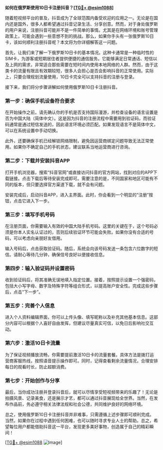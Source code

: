 **如何在俄罗斯使用10日卡注册抖音？[[TG💪+ @esim1088](https://t.me/s/esim1088)]**

随着短视频平台的普及，抖音成为了全球范围内备受欢迎的应用之一。无论是在国内还是国外，很多人都希望通过抖音记录生活、分享创意。然而，对于身处俄罗斯的用户来说，注册抖音可能并不是一件简单的事情。尤其是在网络环境和账号管理政策上，可能会遇到一些意想不到的挑战。那么，如果你手头有一张俄罗斯10日卡，该如何顺利注册抖音呢？本文将为你详细解答这一问题。

首先，让我们来了解一下俄罗斯10日卡的基本情况。这种卡通常是一种临时性的SIM卡，为游客或短期居住者提供便捷的通信服务。它能够满足日常通话、短信以及上网的需求，非常适合那些需要在短时间内使用本地网络的人群。然而，由于这类卡的流量有限且有效期较短，很多人会担心是否会影响抖音的正常使用。实际上，只要合理规划流量使用，10日卡完全可以支持抖音的注册与登录。

接下来，我们将分步骤讲解如何使用俄罗斯10日卡注册抖音。

### 第一步：确保手机设备符合要求

在开始操作之前，请先确认你的手机是否支持国际漫游，并检查设备的语言设置是否为中国大陆（简体中文）。这是因为抖音的注册流程中需要用到验证码，而验证码通常是通过短信发送的，因此语言环境必须匹配。如果发现语言不是简体中文，可以在系统设置中手动切换。

此外，还要确保手机已经解锁网络限制，避免因运营商绑定问题导致无法正常使用。如果你不确定自己的手机状态，建议联系当地运营商进行咨询。

### 第二步：下载并安装抖音APP

打开手机浏览器，搜索“抖音官网”或直接访问抖音的官方网站，找到对应的APP下载链接。点击下载后等待安装完成即可。需要注意的是，不同国家和地区可能有不同的版本，但只要选择官方渠道下载，就不会有问题。

安装完成后，启动抖音APP，进入主界面。此时，你会看到一个明显的“注册”按钮，点击它进入下一步。

### 第三步：填写手机号码

在注册页面，你需要输入有效的中国大陆手机号码。这里的关键在于，这个号码必须是你本人实名认证过的，否则后续验证环节可能会失败。如果你没有合适的号码，可以考虑向亲朋好友借用。

输入号码后，点击获取验证码。随后，系统会向该号码发送一条包含六位数字的短信。请耐心等待几分钟，确保信号良好以便接收信息。

### 第四步：输入验证码并设置密码

收到验证码后，将其准确无误地填入指定位置。接着，按照提示设置一个强密码，包括大小写字母、数字及特殊字符等组合形式，以提高账户安全性。完成这些步骤后，点击“下一步”。

### 第五步：完善个人信息

进入个人资料编辑界面，你可以上传头像、填写昵称以及补充其他基本信息。这部分内容可以根据个人喜好自由发挥，但建议尽量真实可信，以免日后影响社交互动。

### 第六步：激活10日卡流量

为了保证视频播放流畅，你需要提前激活10日卡的流量套餐。具体方法是拨打运营商客服热线，按照语音提示操作即可。同时，记得查看剩余流量情况，合理安排每日的观看时长，防止超额消费。

### 第七步：开始创作与分享

最后，当你成功注册并登录抖音后，就可以尽情享受短视频带来的乐趣了！无论是拍摄风景、记录美食，还是展示才艺，都可以通过抖音展现给全世界。当然，在发布作品前，务必遵守相关法律法规和社会公德，共同维护良好的网络环境。

总之，使用俄罗斯10日卡注册抖音并非难事，只需遵循上述步骤即可顺利完成。当然，如果你在过程中遇到任何困难，也可以随时寻求专业人士的帮助。总之，希望每位用户都能借助抖音这一平台，发现更多美好事物，创造属于自己的精彩瞬间！

[[TG💪+ @esim1088](https://t.me/s/esim1088) ![Image](https://i.postimg.cc/4NQfJmqS/Snipaste-2025-05-13-00-14-12.png)]